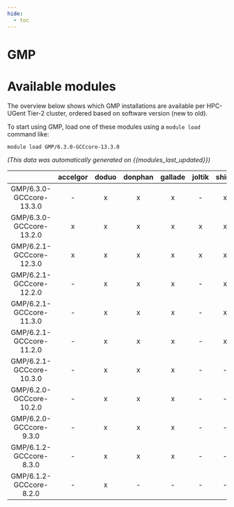 ```yaml
---
hide:
  - toc
---
```


GMP
===

# Available modules


The overview below shows which GMP installations are available per HPC-UGent Tier-2 cluster, ordered based on software version (new to old).

To start using GMP, load one of these modules using a `module load` command like:

```shell
module load GMP/6.3.0-GCCcore-13.3.0
```

*(This data was automatically generated on {{modules_last_updated}})*  

| |accelgor|doduo|donphan|gallade|joltik|shinx|skitty|
| :---: | :---: | :---: | :---: | :---: | :---: | :---: | :---: |
|GMP/6.3.0-GCCcore-13.3.0|-|x|x|x|-|x|x|
|GMP/6.3.0-GCCcore-13.2.0|x|x|x|x|x|x|x|
|GMP/6.2.1-GCCcore-12.3.0|x|x|x|x|x|x|x|
|GMP/6.2.1-GCCcore-12.2.0|-|x|x|x|-|x|-|
|GMP/6.2.1-GCCcore-11.3.0|-|x|x|x|-|x|-|
|GMP/6.2.1-GCCcore-11.2.0|-|x|x|x|-|x|-|
|GMP/6.2.1-GCCcore-10.3.0|-|x|x|x|-|-|-|
|GMP/6.2.0-GCCcore-10.2.0|-|x|x|x|-|-|-|
|GMP/6.2.0-GCCcore-9.3.0|-|x|x|x|-|-|-|
|GMP/6.1.2-GCCcore-8.3.0|-|x|x|x|-|-|-|
|GMP/6.1.2-GCCcore-8.2.0|-|x|-|-|-|-|-|
